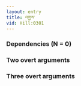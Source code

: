 ```yaml
---
layout: entry
title: འགྱས་
vid: Hill:0301
---
```

### Dependencies (N = 0)


### Two overt arguments


### Three overt arguments
